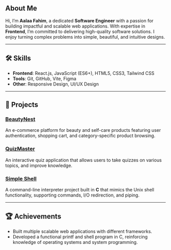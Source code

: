 ## About Me

Hi, I’m **Aalaa Fahim**, a dedicated **Software Engineer** with a passion for building impactful and scalable web applications. With expertise in **Frontend**, I’m committed to delivering high-quality software solutions. I enjoy turning complex problems into simple, beautiful, and intuitive designs.

---

## 🛠️ Skills

- **Frontend**: React.js, JavaScript (ES6+), HTML5, CSS3, Tailwind CSS
- **Tools**: Git, GitHub, Vite, Figma
- **Other**: Responsive Design, UI/UX Design

---

## 📂 Projects

### [BeautyNest](https://github.com/Aalaa-Fahim/BeautyNest)
An e-commerce platform for beauty and self-care products featuring user authentication, shopping cart, and category-specific product browsing.

### [QuizMaster](https://github.com/Aalaa-Fahim/Quiz_Master)
An interactive quiz application that allows users to take quizzes on various topics, and improve knowledge.

### [Simple Shell](https://github.com/Aalaa-Fahim/simple_shell)
A command-line interpreter project built in **C** that mimics the Unix shell functionality, supporting commands, I/O redirection, and piping.

---

## 🏆 Achievements
- Built multiple scalable web applications with different frameworks.
- Developed a functional printf and shell program in C, reinforcing knowledge of operating systems and system programming.

<!--
**Aalaa-Fahim/Aalaa-Fahim** is a ✨ _special_ ✨ repository because its `README.md` (this file) appears on your GitHub profile.

Here are some ideas to get you started:

- 🔭 I’m currently working on ...
- 🌱 I’m currently learning ...
- 👯 I’m looking to collaborate on ...
- 🤔 I’m looking for help with ...
- 💬 Ask me about ...
- 📫 How to reach me: ...
- 😄 Pronouns: ...
- ⚡ Fun fact: ...
-->
